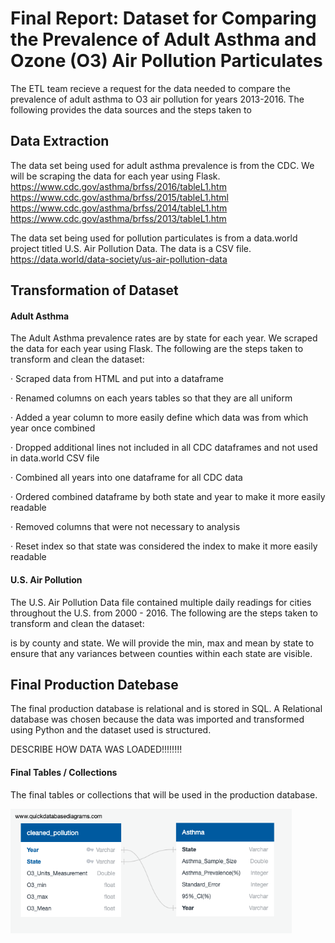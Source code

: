 # **Final Report: Dataset for Comparing the Prevalence of Adult Asthma and Ozone (O3) Air Pollution Particulates**

The ETL team recieve a request for the data needed to compare the prevalence of adult asthma to O3 air pollution for years 2013-2016. The following provides the data sources and the steps taken to 

## **Data Extraction**

The data set being used for adult asthma prevalence is from the CDC. We will be scraping the data for each year using Flask.
https://www.cdc.gov/asthma/brfss/2016/tableL1.htm
https://www.cdc.gov/asthma/brfss/2015/tableL1.html
https://www.cdc.gov/asthma/brfss/2014/tableL1.htm
https://www.cdc.gov/asthma/brfss/2013/tableL1.htm

The data set being used for pollution particulates is from a data.world project titled U.S. Air Pollution Data. The data is a CSV file.
https://data.world/data-society/us-air-pollution-data

## **Transformation of Dataset**

#### Adult Asthma

The Adult Asthma prevalence rates are by state for each year. We scraped the data for each year using Flask. The following are the steps taken to transform and clean the dataset:

·     Scraped data from HTML and put into a dataframe 

·     Renamed columns on each years tables so that they are all uniform

·     Added a year column to more easily define which data was from which year once combined

·     Dropped additional lines not included in all CDC dataframes and not used in data.world CSV file

·     Combined all years into one dataframe for all CDC data

·     Ordered combined dataframe by both state and year to make it more easily readable

·     Removed columns that were not necessary to analysis

·     Reset index so that state was considered the index to make it more easily readable

#### U.S. Air Pollution 

The U.S. Air Pollution Data file contained multiple daily readings for cities throughout the U.S. from 2000 - 2016. The following are the steps taken to transform and clean the dataset:



 is by county and state. We will provide the min, max and mean by state to ensure that any variances between counties within each state are visible. 



## Final Production Datebase

The final production database is relational and is stored in SQL. A Relational database was chosen because the data was imported and transformed using Python and the dataset used is structured.

DESCRIBE HOW DATA WAS LOADED!!!!!!!!

#### Final Tables / Collections

The final tables or collections that will be used in the production database. 

<img src="Resources/Database Image.png" alt="Database Image" style="zoom:75%;" />














